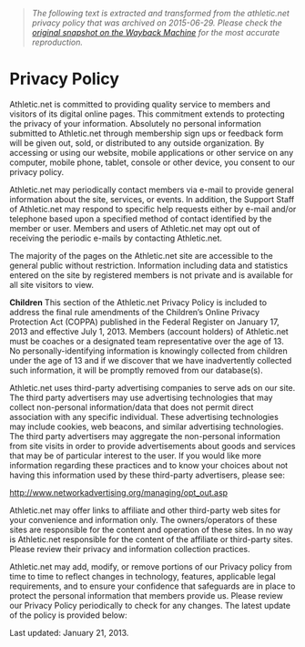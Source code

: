 > *The following text is extracted and transformed from the athletic.net privacy policy that was archived on 2015-06-29. Please check the [original snapshot on the Wayback Machine](https://web.archive.org/web/20150629044239id_/http%3A//www.athletic.net/Privacy.aspx) for the most accurate reproduction.*

# Privacy Policy

Athletic.net is committed to providing quality service to members and visitors of its digital online pages. This commitment extends to protecting the privacy of your information. Absolutely no personal information submitted to Athletic.net through membership sign ups or feedback form will be given out, sold, or distributed to any outside organization. By accessing or using our website, mobile applications or other service on any computer, mobile phone, tablet, console or other device, you consent to our privacy policy. 

Athletic.net may periodically contact members via e-mail to provide general information about the site, services, or events. In addition, the Support Staff of Athletic.net may respond to specific help requests either by e-mail and/or telephone based upon a specified method of contact identified by the member or user. Members and users of Athletic.net may opt out of receiving the periodic e-mails by contacting Athletic.net. 

The majority of the pages on the Athletic.net site are accessible to the general public without restriction. Information including data and statistics entered on the site by registered members is not private and is available for all site visitors to view. 

**Children** This section of the Athletic.net Privacy Policy is included to address the final rule amendments of the Children’s Online Privacy Protection Act (COPPA) published in the Federal Register on January 17, 2013 and effective July 1, 2013. Members (account holders) of Athletic.net must be coaches or a designated team representative over the age of 13. No personally-identifying information is knowingly collected from children under the age of 13 and if we discover that we have inadvertently collected such information, it will be promptly removed from our database(s). 

Athletic.net uses third-party advertising companies to serve ads on our site. The third party advertisers may use advertising technologies that may collect non-personal information/data that does not permit direct association with any specific individual. These advertising technologies may include cookies, web beacons, and similar advertising technologies. The third party advertisers may aggregate the non-personal information from site visits in order to provide advertisements about goods and services that may be of particular interest to the user. If you would like more information regarding these practices and to know your choices about not having this information used by these third-party advertisers, please see: 

<http://www.networkadvertising.org/managing/opt_out.asp>

Athletic.net may offer links to affiliate and other third-party web sites for your convenience and information only. The owners/operators of these sites are responsible for the content and operation of these sites. In no way is Athletic.net responsible for the content of the affiliate or third-party sites. Please review their privacy and information collection practices. 

Athletic.net may add, modify, or remove portions of our Privacy policy from time to time to reflect changes in technology, features, applicable legal requirements, and to ensure your confidence that safeguards are in place to protect the personal information that members provide us. Please review our Privacy Policy periodically to check for any changes. The latest update of the policy is provided below: 

Last updated: January 21, 2013. 
